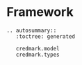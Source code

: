 # Framework

```{eval-rst}
.. autosummary::
   :toctree: generated

   credmark.model
   credmark.types
```
